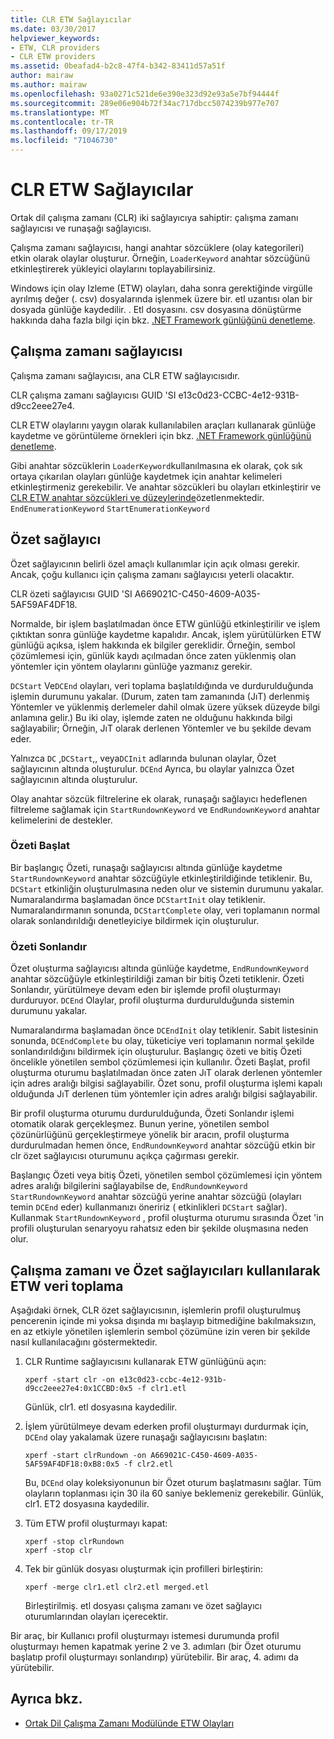 ```yaml
---
title: CLR ETW Sağlayıcılar
ms.date: 03/30/2017
helpviewer_keywords:
- ETW, CLR providers
- CLR ETW providers
ms.assetid: 0beafad4-b2c8-47f4-b342-83411d57a51f
author: mairaw
ms.author: mairaw
ms.openlocfilehash: 93a0271c521de6e390e323d92e93a5e7bf94444f
ms.sourcegitcommit: 289e06e904b72f34ac717dbcc5074239b977e707
ms.translationtype: MT
ms.contentlocale: tr-TR
ms.lasthandoff: 09/17/2019
ms.locfileid: "71046730"
---
```

# <a name="clr-etw-providers"></a>CLR ETW Sağlayıcılar
Ortak dil çalışma zamanı (CLR) iki sağlayıcıya sahiptir: çalışma zamanı sağlayıcısı ve runaşağı sağlayıcısı.  
  
 Çalışma zamanı sağlayıcısı, hangi anahtar sözcüklere (olay kategorileri) etkin olarak olaylar oluşturur. Örneğin, `LoaderKeyword` anahtar sözcüğünü etkinleştirerek yükleyici olaylarını toplayabilirsiniz.  
  
 Windows için olay Izleme (ETW) olayları, daha sonra gerektiğinde virgülle ayrılmış değer (. csv) dosyalarında işlenmek üzere bir. etl uzantısı olan bir dosyada günlüğe kaydedilir. . Etl dosyasını. csv dosyasına dönüştürme hakkında daha fazla bilgi için bkz. [.NET Framework günlüğünü denetleme](controlling-logging.md).  
  
## <a name="the-runtime-provider"></a>Çalışma zamanı sağlayıcısı  
 Çalışma zamanı sağlayıcısı, ana CLR ETW sağlayıcısıdır.  
  
 CLR çalışma zamanı sağlayıcısı GUID 'SI e13c0d23-CCBC-4e12-931B-d9cc2eee27e4.  
  
 CLR ETW olaylarını yaygın olarak kullanılabilen araçları kullanarak günlüğe kaydetme ve görüntüleme örnekleri için bkz. [.NET Framework günlüğünü denetleme](controlling-logging.md).  
  
 Gibi anahtar sözcüklerin `LoaderKeyword`kullanılmasına ek olarak, çok sık ortaya çıkarılan olayları günlüğe kaydetmek için anahtar kelimeleri etkinleştirmeniz gerekebilir. Ve anahtar sözcükleri bu olayları etkinleştirir ve [CLR ETW anahtar sözcükleri ve düzeylerinde](clr-etw-keywords-and-levels.md)özetlenmektedir. `EndEnumerationKeyword` `StartEnumerationKeyword`  
  
## <a name="the-rundown-provider"></a>Özet sağlayıcı  
 Özet sağlayıcının belirli özel amaçlı kullanımlar için açık olması gerekir. Ancak, çoğu kullanıcı için çalışma zamanı sağlayıcısı yeterli olacaktır.  
  
 CLR özeti sağlayıcısı GUID 'SI A669021C-C450-4609-A035-5AF59AF4DF18.  
  
 Normalde, bir işlem başlatılmadan önce ETW günlüğü etkinleştirilir ve işlem çıktıktan sonra günlüğe kaydetme kapalıdır. Ancak, işlem yürütülürken ETW günlüğü açıksa, işlem hakkında ek bilgiler gereklidir. Örneğin, sembol çözümlemesi için, günlük kaydı açılmadan önce zaten yüklenmiş olan yöntemler için yöntem olaylarını günlüğe yazmanız gerekir.  
  
 `DCStart` Ve`DCEnd` olayları, veri toplama başlatıldığında ve durdurulduğunda işlemin durumunu yakalar. (Durum, zaten tam zamanında (JıT) derlenmiş Yöntemler ve yüklenmiş derlemeler dahil olmak üzere yüksek düzeyde bilgi anlamına gelir.) Bu iki olay, işlemde zaten ne olduğunu hakkında bilgi sağlayabilir; Örneğin, JıT olarak derlenen Yöntemler ve bu şekilde devam eder.  
  
 Yalnızca `DC` ,`DCStart`,, veya`DCInit` adlarında bulunan olaylar, Özet sağlayıcının altında oluşturulur. `DCEnd` Ayrıca, bu olaylar yalnızca Özet sağlayıcının altında oluşturulur.  
  
 Olay anahtar sözcük filtrelerine ek olarak, runaşağı sağlayıcı hedeflenen filtreleme sağlamak için `StartRundownKeyword` ve `EndRundownKeyword` anahtar kelimelerini de destekler.  
  
### <a name="start-rundown"></a>Özeti Başlat  
 Bir başlangıç Özeti, runaşağı sağlayıcısı altında günlüğe kaydetme `StartRundownKeyword` anahtar sözcüğüyle etkinleştirildiğinde tetiklenir. Bu, `DCStart` etkinliğin oluşturulmasına neden olur ve sistemin durumunu yakalar. Numaralandırma başlamadan önce `DCStartInit` olay tetiklenir. Numaralandırmanın sonunda, `DCStartComplete` olay, veri toplamanın normal olarak sonlandırıldığı denetleyiciye bildirmek için oluşturulur.  
  
### <a name="end-rundown"></a>Özeti Sonlandır  
 Özet oluşturma sağlayıcısı altında günlüğe kaydetme, `EndRundownKeyword` anahtar sözcüğüyle etkinleştirildiği zaman bir bitiş Özeti tetiklenir. Özeti Sonlandır, yürütülmeye devam eden bir işlemde profil oluşturmayı durduruyor. `DCEnd` Olaylar, profil oluşturma durdurulduğunda sistemin durumunu yakalar.  
  
 Numaralandırma başlamadan önce `DCEndInit` olay tetiklenir. Sabit listesinin sonunda, `DCEndComplete` bu olay, tüketiciye veri toplamanın normal şekilde sonlandırıldığını bildirmek için oluşturulur. Başlangıç özeti ve bitiş Özeti öncelikle yönetilen sembol çözümlemesi için kullanılır. Özeti Başlat, profil oluşturma oturumu başlatılmadan önce zaten JıT olarak derlenen yöntemler için adres aralığı bilgisi sağlayabilir. Özet sonu, profil oluşturma işlemi kapalı olduğunda JıT derlenen tüm yöntemler için adres aralığı bilgisi sağlayabilir.  
  
 Bir profil oluşturma oturumu durdurulduğunda, Özeti Sonlandır işlemi otomatik olarak gerçekleşmez. Bunun yerine, yönetilen sembol çözünürlüğünü gerçekleştirmeye yönelik bir aracın, profil oluşturma durdurulmadan hemen önce, `EndRundownKeyword` anahtar sözcüğü etkin bir clr özet sağlayıcısı oturumunu açıkça çağırması gerekir.  
  
 Başlangıç Özeti veya bitiş Özeti, yönetilen sembol çözümlemesi için yöntem adres aralığı bilgilerini sağlayabilse de, `EndRundownKeyword` `StartRundownKeyword` anahtar sözcüğü yerine anahtar sözcüğü (olayları temin `DCEnd` eder) kullanmanızı öneririz ( etkinlikleri `DCStart` sağlar). Kullanmak `StartRundownKeyword` , profil oluşturma oturumu sırasında Özet 'in profili oluşturulan senaryoyu rahatsız eden bir şekilde oluşmasına neden olur.  
  
## <a name="etw-data-collection-using-runtime-and-rundown-providers"></a>Çalışma zamanı ve Özet sağlayıcıları kullanılarak ETW veri toplama  
 Aşağıdaki örnek, CLR özet sağlayıcısının, işlemlerin profil oluşturulmuş pencerenin içinde mi yoksa dışında mı başlayıp bitmediğine bakılmaksızın, en az etkiyle yönetilen işlemlerin sembol çözümüne izin veren bir şekilde nasıl kullanılacağını göstermektedir.  
  
1. CLR Runtime sağlayıcısını kullanarak ETW günlüğünü açın:  
  
    ```console
    xperf -start clr -on e13c0d23-ccbc-4e12-931b-d9cc2eee27e4:0x1CCBD:0x5 -f clr1.etl      
    ```  
  
     Günlük, clr1. etl dosyasına kaydedilir.  
  
2. İşlem yürütülmeye devam ederken profil oluşturmayı durdurmak için, `DCEnd` olay yakalamak üzere runaşağı sağlayıcısını başlatın:  
  
    ```console
    xperf -start clrRundown -on A669021C-C450-4609-A035-5AF59AF4DF18:0xB8:0x5 -f clr2.etl      
    ```  
  
     Bu, `DCEnd` olay koleksiyonunun bir Özet oturum başlatmasını sağlar. Tüm olayların toplanması için 30 ila 60 saniye beklemeniz gerekebilir. Günlük, clr1. ET2 dosyasına kaydedilir.  
  
3. Tüm ETW profil oluşturmayı kapat:  
  
    ```console
    xperf -stop clrRundown   
    xperf -stop clr  
    ```  
  
4. Tek bir günlük dosyası oluşturmak için profilleri birleştirin:  
  
    ```console
    xperf -merge clr1.etl clr2.etl merged.etl  
    ```  
  
     Birleştirilmiş. etl dosyası çalışma zamanı ve özet sağlayıcı oturumlarından olayları içerecektir.  
  
 Bir araç, bir Kullanıcı profil oluşturmayı istemesi durumunda profil oluşturmayı hemen kapatmak yerine 2 ve 3. adımları (bir Özet oturumu başlatıp profil oluşturmayı sonlandırıp) yürütebilir. Bir araç, 4. adımı da yürütebilir.  
  
## <a name="see-also"></a>Ayrıca bkz.

- [Ortak Dil Çalışma Zamanı Modülünde ETW Olayları](etw-events-in-the-common-language-runtime.md)
